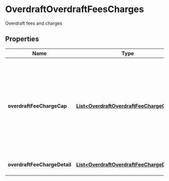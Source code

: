 

# OverdraftOverdraftFeesCharges

Overdraft fees and charges
## Properties

Name | Type | Description | Notes
------------ | ------------- | ------------- | -------------
**overdraftFeeChargeCap** | [**List&lt;OverdraftOverdraftFeeChargeCap&gt;**](OverdraftOverdraftFeeChargeCap.md) | Details about any caps (maximum charges) that apply to a particular fee/charge. Capping can either be based on an amount (in gbp), an amount (in items) or a rate. |  [optional]
**overdraftFeeChargeDetail** | [**List&lt;OverdraftOverdraftFeeChargeDetail&gt;**](OverdraftOverdraftFeeChargeDetail.md) | Details about the fees/charges | 



